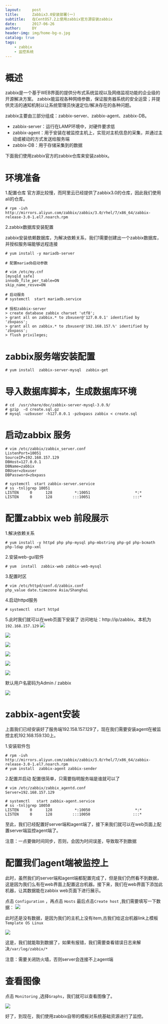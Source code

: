 ```yaml
---
layout:     post
title:      Zabbix3.0安装部署(一)
subtitle:   在CentOS7.2上使用zabbix官方源安装zabbix
date:       2017-06-26
author:     DY
header-img: img/home-bg-o.jpg
catalog: true
tags:
    - zabbix
    - 监控系统
---
```


# 概述
zabbix是一个基于WEB界面的提供分布式系统监视以及网络监视功能的企业级的开源解决方案。
zabbix能监视各种网络参数，保证服务器系统的安全运营；并提供灵活的通知机制以让系统管理员快速定位/解决存在的各种问题。

zabbix主要由三部分组成：zabbix-server、zabbix-agent、zabbix-DB。
- zabbix-server：运行在LAMP环境中，对硬件要求低
- zabbix-agent：用于安装在被监控主机上，实现对主机信息的采集，并通过主动或被动的方式发送给服务端
- zabbix-DB：用于存储采集到的数据

下面我们使用zabbix官方的zabbix仓库来安装zabbix。

# 环境准备

1.配置仓库
官方源比较慢，而阿里云已经提供了zabbix3.0的仓库，因此我们使用ali的仓库。
```
# rpm -ivh http://mirrors.aliyun.com/zabbix/zabbix/3.0/rhel/7/x86_64/zabbix-release-3.0-1.el7.noarch.rpm
```
2.zabbix数据库安装配置

zabbix安装依赖数据库，为解决依赖关系，我们1需要创建出一个zabbix数据库，并授权服务端能够远程连接

```
# yum install -y mariadb-server
```
```
# 配置mariadb启动参数

# vim /etc/my.cnf
[mysqld_safe]
innodb_file_per_table=ON
skip_name_resve=ON
```
```
# 启动服务
# systemctl  start mariadb.service
```
```
# 授权zabbix-server
> create database zabbix charset 'utf8';
> grant all on zabbix.* to zbxuser@'127.0.0.1' identified by 'zbxpass';
> grant all on zabbix.* to zbxuser@'192.168.157.%' identified by 'zbxpass';
> flush privileges;
```
# zabbix服务端安装配置
```
# yum install  zabbix-server-mysql  zabbix-get
```
# 导入数据库脚本，生成数据库环境
```
# cd  /usr/share/doc/zabbix-server-mysql-3.0.9/
# gzip  -d create.sql.gz 
# mysql -uzbxuser -h127.0.0.1 -pzbxpass zabbix < create.sql 
```
# 启动zabbix 服务
```
# vim /etc/zabbix/zabbix_server.conf 
ListenPort=10051
SourceIP=192.168.157.129
DBHost=127.0.0.1
DBName=zabbix
DBUser=zbxuser
DBPassword=zbxpass
```
```
# systemctl  start zabbix-server.service
# ss -tnl|grep 10051
LISTEN     0      128          *:10051                    *:*                  
LISTEN     0      128         :::10051                   :::*      
```
# 配置zabbix web 前段展示
1.解决依赖关系
```
# yum install -y httpd php php-mysql php-mbstring php-gd php-bcmath php-ldap php-xml
```
2.安装web-gui软件
```
# yum  install  zabbix-web zabbix-web-mysql
```
3.配置时区
```
# vim /etc/httpd/conf.d/zabbix.conf
php_value date.timezone Asia/Shanghai
```
4.启动httpd服务
```
# systemctl  start httpd
```
5.此时我们就可以在web页面下安装了
访问地址：http://ip/zabbix。本机为`192.168.157.129`
![](http://upload-images.jianshu.io/upload_images/3149961-ece35dca519eddc7.png?imageMogr2/auto-orient/strip%7CimageView2/2/w/1240)

![](http://upload-images.jianshu.io/upload_images/3149961-6e95ba6997b58a81.png?imageMogr2/auto-orient/strip%7CimageView2/2/w/1240)

![](http://upload-images.jianshu.io/upload_images/3149961-6d9902d880f734f6.png?imageMogr2/auto-orient/strip%7CimageView2/2/w/1240)

![](http://upload-images.jianshu.io/upload_images/3149961-b130c2af00a2ddd7.png?imageMogr2/auto-orient/strip%7CimageView2/2/w/1240)

![](http://upload-images.jianshu.io/upload_images/3149961-876b377e6cf5e6af.png?imageMogr2/auto-orient/strip%7CimageView2/2/w/1240)

![](http://upload-images.jianshu.io/upload_images/3149961-77144bc2ee30d6db.png?imageMogr2/auto-orient/strip%7CimageView2/2/w/1240)

默认用户名密码为Admin / zabbix

![](http://upload-images.jianshu.io/upload_images/3149961-46d446377dd9a88b.png?imageMogr2/auto-orient/strip%7CimageView2/2/w/1240)

# zabbix-agent安装

上面我们已经安装好了服务端192.158.157.129了，现在我们需要安装agent在被监控主机192.168.159.130上。

1.安装软件包
```
# rpm -ivh http://mirrors.aliyun.com/zabbix/zabbix/3.0/rhel/7/x86_64/zabbix-release-3.0-1.el7.noarch.rpm
# yum install  zabbix-agent zabbix-sender
```
2.配置并启动
配置很简单，只需要指明服务端是谁就可以了
```
# vim /etc/zabbix/zabbix_agentd.conf
Server=192.168.157.129
```
```
# systemctl   start zabbix-agent.service
# ss -tnl|grep 10050
LISTEN     0      128          *:10050                    *:*                  
LISTEN     0      128         :::10050                   :::*  
```

至此，我们已经配置好server端和agent端了，接下来我们就可以在web页面上配置server端监控agent端了。

注意：一点要做时间同步，否则，会因为时间误差，导致取不到数据

# 配置我们agent端被监控上

此时，虽然我们的server端和agent端都配置完成了，但是我们仍然看不到数据，这是因为我们么有在web界面上配置这台机器。接下来，我们在web界面下添加此机器，让其数据能在zabbix web页面下进行展示。

点击 `Configuration` ，再点击 `Hosts` 最后点击`Create host` ,我们需要填写一下数据：
![](http://upload-images.jianshu.io/upload_images/3149961-cd83f2eb87f2d5ca.png?imageMogr2/auto-orient/strip%7CimageView2/2/w/1240)

此时还是没有数据，是因为我们的主机上没有item,古我们给这台机器link上模板`Template OS Linux`

![](http://upload-images.jianshu.io/upload_images/3149961-e969e2314c690698.png?imageMogr2/auto-orient/strip%7CimageView2/2/w/1240)

这是，我们就能取到数据了，如果有报错，我们需要查看错误日志来解决`/var/log/zabbix/*`

注意：需要关闭防火墙，否则server会连接不上agent端

# 查看图像

点击 `Monitoring` ,选择`Graphs`，我们就可以查看图像了。

![](http://upload-images.jianshu.io/upload_images/3149961-3dd731b6fa795250.png?imageMogr2/auto-orient/strip%7CimageView2/2/w/1240)

好了，到现在，我们使用zabbix自带的模板对系统基础资源进行了监控。
